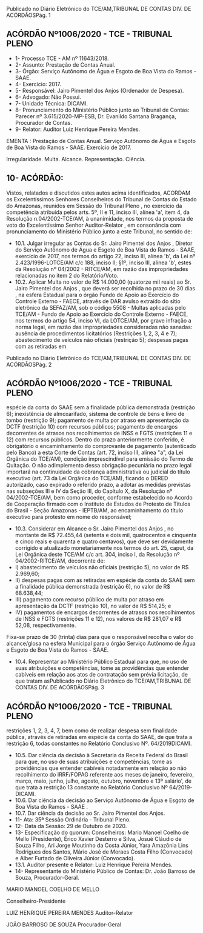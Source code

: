 Publicado  no  Diário  Eletrônico do TCE/AM,TRIBUNAL DE CONTAS DIV. DE ACÓRDÃOSPág. 1

## ACÓRDÃO Nº1006/2020 - TCE - TRIBUNAL PLENO

- 1- Processo TCE - AM nº 11643/2018.
- 2- Assunto: Prestação de Contas Anual.
- 3- Órgão: Serviço Autônomo de Água e Esgoto de Boa Vista do Ramos - SAAE.
- 4- Exercício: 2017.
- 5- Responsável: Jairo Pimentel dos Anjos (Ordenador de Despesa).
- 6- Advogado: Não Possui.
- 7- Unidade Técnica: DICAMI.
- 8- Pronunciamento  do  Ministério  Público  junto  ao  Tribunal  de  Contas: Parecer  nº 3.615/2020-MP-ESB, Dr. Evanildo Santana Bragança, Procurador de Contas.
- 9- Relator: Auditor Luiz Henrique Pereira Mendes.

EMENTA : Prestação de Contas Anual. Serviço Autônomo  de  Água  e  Esgoto  de  Boa  Vista  do Ramos - SAAE. Exercício de 2017.

Irregularidade. Multa. Alcance. Representação. Ciência.

## 10-  ACÓRDÃO:

Vistos, relatados e discutidos estes autos acima identificados, ACORDAM os Excelentíssimos Senhores Conselheiros do Tribunal de Contas do Estado do Amazonas, reunidos em Sessão do Tribunal Pleno , no exercício da competência atribuída pelos arts. 5º, II e 11, inciso III, alínea 'a', item 4, da Resolução n.04/2002-TCE/AM, à unanimidade, nos termos da proposta de voto do Excelentíssimo Senhor Auditor-Relator , em consonância com pronunciamento do Ministério Público junto a este Tribunal, no sentido de:

- 10.1. Julgar irregular as Contas do Sr. Jairo Pimentel dos Anjos , Diretor do Serviço  Autônomo  de  Água  e  Esgoto  de  Boa  Vista  do  Ramos  -  SAAE, exercício de 2017, nos termos do artigo 22, inciso III, alínea 'b', da Lei nº 2.423/1996-LOTCE/AM c/c 188, inciso II; §1º, inciso III, alínea 'b', estes da  Resolução  nº  04/2002  -  RITCE/AM,  em  razão  das  impropriedades relacionadas no item 2 do Relatório/Voto.
- 10.2. Aplicar Multa no valor de R$ 14.000,00 (quatorze mil reais) ao Sr. Jairo Pimentel dos Anjos ,  que deverá ser recolhida no prazo de 30 dias ,  na esfera  Estadual  para  o  órgão  Fundo  de  Apoio  ao  Exercício  do  Controle Externo - FAECE, através de DAR avulso extraído do sítio eletrônico da SEFAZ/AM, sob o código 5508 - Multas aplicadas pelo TCE/AM - Fundo de Apoio ao Exercício do Controle Externo - FAECE, nos termos do artigo 54, inciso VI, da LOTCE/AM, por grave infração a norma legal, em razão das impropriedades consideradas não sanadas: ausência de procedimentos  licitatórios  (Restrições  1,  2,  3,  4  e  7);  abastecimento  de veículos não oficiais  (restrição  5);  despesas  pagas  com  as retiradas em

Publicado  no  Diário  Eletrônico do TCE/AM,TRIBUNAL DE CONTAS DIV. DE ACÓRDÃOSPág. 2

## ACÓRDÃO Nº1006/2020 - TCE - TRIBUNAL PLENO

espécie  da  conta do  SAAE  sem  a  finalidade  pública  demonstrada (restrição 6); inexistência de almoxarifado, sistema de controle de bens e livro de tombo (restrição 9); pagamento  de multa por atraso em apresentação da DCTF (restrição 10) com recursos públicos; pagamento de encargos decorrentes de atrasos nos recolhimentos de INSS e FGTS (restrições 11 e 12) com recursos públicos. Dentro do prazo anteriormente conferido, é obrigatório o encaminhamento do comprovante de pagamento  (autenticado  pelo  Banco)  a  esta  Corte  de  Contas  (art.  72, inciso III, alínea "a", da Lei Orgânica do TCE/AM), condição imprescindível para emissão do Termo de Quitação. O não adimplemento dessa obrigação pecuniária no prazo legal importará na continuidade da cobrança  administrativa  ou  judicial  do  título  executivo  (art.  73  da  Lei Orgânica  do  TCE/AM),  ficando  o  DERED  autorizado,  caso  expirado  o referido  prazo,  a  adotar  as  medidas  previstas nas subseções III e IV da Seção III,  do  Capítulo  X,  da  Resolução  nº  04/2002-TCE/AM,  bem  como proceder, conforme estabelecido no Acordo de Cooperação firmado com o Instituto de Estudos de Protesto de Títulos do Brasil - Seção Amazonas -  IEPTB/AM,  ao  encaminhamento  do  título  executivo  para  protesto  em nome do responsável;

- 10.3. Considerar em Alcance o  Sr. Jairo Pimentel dos Anjos ,  no  montante de R$  72.455,44 (setenta  e  dois  mil,  quatrocentos  e  cinquenta  e  cinco reais e quarenta e quatro centavos), que deve ser devidamente corrigido e atualizado monetariamente nos termos do art. 25, caput, da Lei Orgânica deste TCE/AM c/c art. 304, inciso I, da Resolução nº 04/2002-RITCE/AM, decorrente de:
- I)  abastecimento  de  veículos  não  oficiais  (restrição  5),  no  valor  de R$ 2.969,60;
- II) despesas pagas com as retiradas em espécie da conta do SAAE sem a finalidade pública demonstrada (restrição 6), no valor de R$ 68.638,44;
- III) pagamento  com  recurso  público  de multa por atraso em apresentação da DCTF (restrição 10), no valor de R$ 514,25; e
- IV) pagamentos de encargos decorrentes de atrasos nos recolhimentos de INSS e FGTS (restrições 11 e 12), nos valores de R$ 281,07 e R$ 52,08, respectivamente.

Fixa-se prazo de 30 (trinta) dias para que o responsável recolha o valor do alcance/glosa na esfera Municipal para o órgão Serviço Autônomo de Água e Esgoto de Boa Vista do Ramos - SAAE.

- 10.4. Representar ao Ministério Público Estadual para que, no uso de suas atribuições e competências, tome as providências que entender cabíveis em relação aos atos de contratação sem prévia licitação, de que tratam asPublicado  no  Diário  Eletrônico do TCE/AM,TRIBUNAL DE CONTAS DIV. DE ACÓRDÃOSPág. 3

## ACÓRDÃO Nº1006/2020 - TCE - TRIBUNAL PLENO

restrições  1,  2,  3,  4,  7,  bem  como  de  realizar  despesa  sem  finalidade pública, através de retiradas em espécie da conta do SAAE, de que trata a  restrição  6,  todas  constantes  no  Relatório  Conclusivo  Nº.  64/2019DICAMI.

- 10.5. Dar ciência da decisão à Secretaria da Receita Federal do Brasil para que,  no  uso  de  suas  atribuições  e  competências,  tome  as  providências que entender cabíveis notadamente em relação ao não recolhimento do IRRF/FOPAG  referente  aos  meses  de  janeiro,  fevereiro,  março,  maio, junho,  julho,  agosto,  outubro,  novembro  e  13º  salário',  de  que  trata  a restrição 13 constante no Relatório Conclusivo Nº 64/2019-DICAMI.
- 10.6. Dar  ciência da  decisão  ao Serviço  Autônomo  de  Água  e  Esgoto  de Boa Vista do Ramos - SAAE .
- 10.7. Dar ciência da decisão ao Sr. Jairo Pimentel dos Anjos.
- 11-  Ata: 35ª Sessão Ordinária - Tribunal Pleno.
- 12-  Data da Sessão: 29 de Outubro de 2020.
- 13-  Especificação do quorum: Conselheiros: Mario Manoel Coelho de Mello (Presidente),  Érico  Xavier  Desterro  e  Silva,  Josué  Cláudio  de  Souza  Filho,  Ari  Jorge Moutinho da Costa Júnior, Yara Amazônia Lins Rodrigues dos Santos, Mário José de Moraes Costa Filho (Convocado) e Alber Furtado de Oliveira Júnior (Convocado).
- 13.1. Auditor presente e Relator: Luiz Henrique Pereira Mendes.
- 14-  Representante  do  Ministério  Público  de  Contas: Dr. João  Barroso  de  Souza, Procurador-Geral.

MARIO MANOEL COELHO DE MELLO

Conselheiro-Presidente

LUIZ HENRIQUE PEREIRA MENDES Auditor-Relator

JOÃO BARROSO DE SOUZA Procurador-Geral